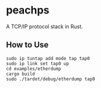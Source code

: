 # peachps

A TCP/IP protocol stack in Rust.  

## How to Use

```shell
sudo ip tuntap add mode tap tap0
sudo ip link set tap0 up
cd examples/etherdump
cargo build
sudo ./tardet/debug/etherdump tap0
```
